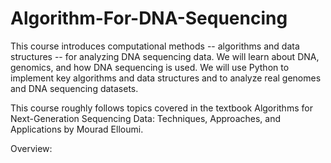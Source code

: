 # Algorithm-For-DNA-Sequencing

This course introduces computational methods -- algorithms and data structures -- for analyzing DNA sequencing data. We will learn about DNA, genomics, and how DNA sequencing is used.  We will use Python to implement key algorithms and data structures and to analyze real genomes and DNA sequencing datasets.

This course roughly follows topics covered in the textbook Algorithms for Next-Generation Sequencing Data: Techniques, Approaches, and Applications by Mourad Elloumi.

Overview: